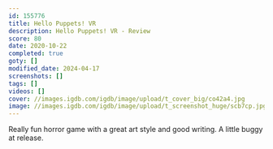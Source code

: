 ```yaml
---
id: 155776
title: Hello Puppets! VR
description: Hello Puppets! VR - Review
score: 80
date: 2020-10-22
completed: true
goty: []
modified_date: 2024-04-17
screenshots: []
tags: []
videos: []
cover: //images.igdb.com/igdb/image/upload/t_cover_big/co42a4.jpg
image: //images.igdb.com/igdb/image/upload/t_screenshot_huge/scb7cp.jpg
---
```

Really fun horror game with a great art style and good writing. A little buggy at release.